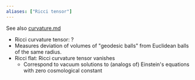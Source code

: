 ```yaml
---
aliases: ["Ricci tensor"]
---
```


See also [curvature.md](curvature.md)

- Ricci curvature tensor: ?
- Measures deviation of volumes of "geodesic balls" from Euclidean balls of the same radius.
- Ricci flat: Ricci curvature tensor vanishes
	- Correspond to vacuum solutions to (analogs of) Einstein's equations with zero cosmological constant